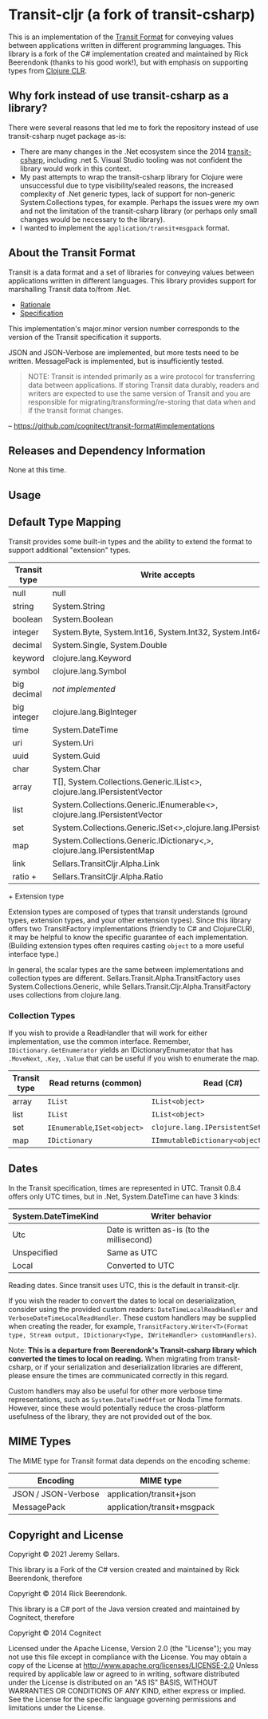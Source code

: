 # Transit-cljr (a fork of transit-csharp)

This is an implementation of the [Transit Format](http://github.com/cognitect/transit-format) for conveying values between applications written in different programming languages.  This library is a fork of the C# implementation created and maintained by Rick Beerendonk (thanks to his good work!), but with emphasis on supporting types from [Clojure CLR](https://github.com/clojure/clojure-clr).

## Why fork instead of use transit-csharp as a library?

There were several reasons that led me to fork the repository instead of use transit-csharp nuget package as-is:
* There are many changes in the .Net ecosystem since the 2014 [transit-csharp](https://github.com/rickbeerendonk/transit-csharp), including .net 5.  Visual Studio tooling was not confident the library would work in this context.
* My past attempts to wrap the transit-csharp library for Clojure were unsuccessful due to type visibility/sealed reasons, the increased complexity of .Net generic types, lack of support for non-generic System.Collections types, for example.  Perhaps the issues were my own and not the limitation of the transit-csharp library (or perhaps only small changes would be necessary to the library).
* I wanted to implement the `application/transit+msgpack` format.

## About the Transit Format
Transit is a data format and a set of libraries for conveying values between applications written in different languages. This library provides support for marshalling Transit data to/from .Net.

* [Rationale](http://blog.cognitect.com/blog/2014/7/22/transit)
* [Specification](http://github.com/cognitect/transit-format)

This implementation's major.minor version number corresponds to the version of the Transit specification it supports.

JSON and JSON-Verbose are implemented, but more tests need to be written.  MessagePack is implemented, but is insufficiently tested.

> NOTE: Transit is intended primarily as a wire protocol for transferring data between applications. If storing Transit data durably, readers and writers are expected to use the same version of Transit and you are responsible for migrating/transforming/re-storing that data when and if the transit format changes.

– https://github.com/cognitect/transit-format#implementations

## Releases and Dependency Information

None at this time.

## Usage

## Default Type Mapping

Transit provides some built-in types and the ability to extend the format to support additional "extension" types.

|Transit type|Write accepts|Read returns (common csharp/cljr)|
|------------|-------------|---------------------------------|
|null|null|null|
|string|System.String|System.String|
|boolean|System.Boolean|System.Boolean|
|integer|System.Byte, System.Int16, System.Int32, System.Int64|System.Int64|
|decimal|System.Single, System.Double|System.Double|
|keyword|clojure.lang.Keyword|clojure.lang.Keyword|
|symbol|clojure.lang.Symbol|clojure.lang.Symbol|
|big decimal|_not implemented_|Sellars.TransitCljr.Numerics.Alpha|
|big integer|clojure.lang.BigInteger|clojure.lang.BigInteger|
|time|System.DateTime|System.DateTime (kind=utc)|
|uri|System.Uri|System.Uri|
|uuid|System.Guid|System.Guid|
|char|System.Char|System.Char|
|array|T[], System.Collections.Generic.IList<>, clojure.lang.IPersistentVector|IList|
|list|System.Collections.Generic.IEnumerable<>, clojure.lang.IPersistentVector|IList|
|set|System.Collections.Generic.ISet<>,clojure.lang.IPersistentSet|IEnumerable|
|map|System.Collections.Generic.IDictionary<,>, clojure.lang.IPersistentMap|IDictionary
|link|Sellars.TransitCljr.Alpha.Link|Sellars.TransitCljr.Alpha.Link|
|ratio +|Sellars.TransitCljr.Alpha.Ratio|Sellars.TransitCljr.Alpha.Ratio|

\+ Extension type

Extension types are composed of types that transit understands (ground types, extension types, and your other extension types).  Since this library offers two TransitFactory implementations (friendly to C# and ClojureCLR), it may be helpful to know the specific guarantee of each implementation.  (Building extension types often requires casting `object` to a more useful interface type.)

In general, the scalar types are the same between implementations and collection types are different.  Sellars.Transit.Alpha.TransitFactory uses System.Collections.Generic, while Sellars.Transit.Cljr.Alpha.TransitFactory uses collections from clojure.lang.

### Collection Types

If you wish to provide a ReadHandler that will work for either implementation, use the common interface.  Remember, `IDictionary.GetEnumerator` yields an IDictionaryEnumerator that has `.MoveNext`, `.Key`, `.Value` that can be useful if you wish to enumerate the map.

|Transit type|Read returns (common)|Read (C#)|Read (cljr)|
|------------|---------------------|---------|-----------|
|array|`IList`|`IList<object>`|`clojure.lang.IPersistentVector`|
|list|`IList`|`IList<object>`|`clojure.lang.IPersistentVector`|
|set|`IEnumerable`,`ISet<object>`|`clojure.lang.IPersistentSet`|
|map|`IDictionary`|`IImmutableDictionary<object,object>`|`clojure.lang.IPersistentMap`|


## Dates

In the Transit specification, times are represented in UTC.  Transit 0.8.4 offers only UTC times, but in .Net, System.DateTime can have 3 kinds:

|System.DateTimeKind|Writer behavior|
|----|----|
|Utc|Date is written as-is (to the millisecond)|
|Unspecified|Same as UTC|
|Local|Converted to UTC|

Reading dates.  Since transit uses UTC, this is the default in transit-cljr.

If you wish the reader to convert the dates to local on deserialization,
consider using the provided custom readers: `DateTimeLocalReadHandler` and `VerboseDateTimeLocalReadHandler`.
These custom handlers may be supplied when creating the reader, 
for example, `TransitFactory.Writer<T>(Format type, Stream output, IDictionary<Type, IWriteHandler> customHandlers)`.

Note: **This is a departure from Beerendonk's Transit-csharp library which converted the times to local on reading.**  When migrating from transit-csharp, or if your serialization and deserialization libraries are different, please ensure the times are communicated correctly in this regard.

Custom handlers may also be useful for other more verbose time representations, such as `System.DateTimeOffset` or Noda Time formats.  However, since these would potentially reduce the cross-platform usefulness of the library, they are not provided out of the box.

## MIME Types

The MIME type for Transit format data depends on the encoding scheme:

|Encoding|MIME type
|----|----
JSON / JSON-Verbose|application/transit+json
MessagePack|application/transit+msgpack

## Copyright and License
Copyright © 2021 Jeremy Sellars.

This library is a Fork of the C# version created and maintained by Rick Beerendonk, therefore

Copyright © 2014 Rick Beerendonk.

This library is a C# port of the Java version created and maintained by Cognitect, therefore

Copyright © 2014 Cognitect

Licensed under the Apache License, Version 2.0 (the "License"); you may not use this file except in compliance with the License. You may obtain a copy of the License at
http://www.apache.org/licenses/LICENSE-2.0
Unless required by applicable law or agreed to in writing, software distributed under the License is distributed on an "AS IS" BASIS, WITHOUT WARRANTIES OR CONDITIONS OF ANY KIND, either express or implied. See the License for the specific language governing permissions and limitations under the License.
